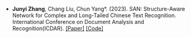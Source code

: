 - <span style="font-weight: bold;">Junyi Zhang</span>, Chang Liu, Chun Yang*. (2023). SAN: Structure-Aware Network for Complex and Long-Tailed Chinese Text Recognition. International Conference on Document Analysis and Recognition(ICDAR). [[Paper]](https://arxiv.org/abs/2411.06381) [[Code]](https://github.com/Levi-ZJY/SAN)

